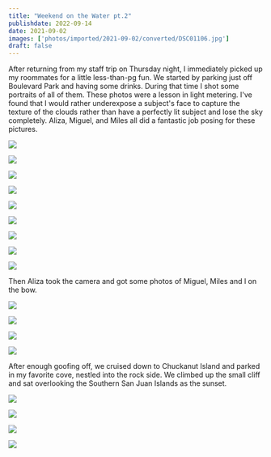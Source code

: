 ```yaml
---
title: "Weekend on the Water pt.2"
publishdate: 2022-09-14
date: 2021-09-02
images: ['photos/imported/2021-09-02/converted/DSC01106.jpg']
draft: false
---
```


After returning from my staff trip on Thursday night, I immediately picked up my roommates for a little less-than-pg fun.  We started by parking just off Boulevard Park and having some drinks.  During that time I shot some portraits of all of them.  These photos were a lesson in light metering.  I've found that I would rather underexpose a subject's face to capture the texture of the clouds rather than have a perfectly lit subject and lose the sky completely.  Aliza, Miguel, and Miles all did a fantastic job posing for these pictures.

![](photos/imported/2021-09-02/converted/DSC01053.jpg)

![](photos/imported/2021-09-02/converted/DSC01056.jpg)

![](photos/imported/2021-09-02/converted/DSC01059.jpg)

![](photos/imported/2021-09-02/converted/DSC01064.jpg)

![](photos/imported/2021-09-02/converted/DSC01069.jpg)

![](photos/imported/2021-09-02/converted/DSC01074.jpg)

![](photos/imported/2021-09-02/converted/DSC01078.jpg)

![](photos/imported/2021-09-02/converted/DSC01088.jpg)

![](photos/imported/2021-09-02/converted/DSC01106.jpg)

Then Aliza took the camera and got some photos of Miguel, Miles and I on the bow.

![](photos/imported/2021-09-02/converted/DSC01114.jpg)

![](photos/imported/2021-09-02/converted/DSC01116.jpg)

![](photos/imported/2021-09-02/converted/DSC01123.jpg)

![](photos/imported/2021-09-02/converted/DSC01126.jpg)

After enough goofing off, we cruised down to Chuckanut Island and parked in my favorite cove, nestled into the rock side.  We climbed up the small cliff and sat overlooking the Southern San Juan Islands as the sunset.

![](photos/imported/2021-09-02/converted/DSC01134.jpg)

![](photos/imported/2021-09-02/converted/DSC01137.jpg)

![](photos/imported/2021-09-02/converted/DSC01164.jpg)

![](photos/imported/2021-09-02/converted/DSC01178.jpg)

